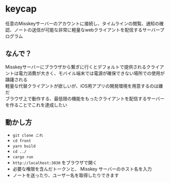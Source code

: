 # keycap
任意のMisskeyサーバーのアカウントに接続し、タイムラインの閲覧、通知の確認、ノートの送信が可能な非常に軽量なwebクライアントを配信するサーバープログラム

## なんで？
Misskeyサーバーにブラウザから繋ぎに行くとデフォルトで提供されるクライアントは電力消費が大きく、モバイル端末では電源が確保できない場所での使用が躊躇される  
軽量な代替クライアントが欲しいが、iOS用アプリの開発環境を用意するのは嫌だ  
ブラウザ上で動作する、最低限の機能をもったクライアントを配信するサーバーを作ることでこれを達成したい

## 動かし方
- `git clone これ`
- `cd front`
- `yarn build`
- `cd ../`
- `cargo run`
- `http://localhost:3030` をブラウザで開く
- 必要な権限を含んだトークンと、 Misskey サーバーのホスト名を入力
- ノートを送ったり、ユーザー名を取得したりできます
